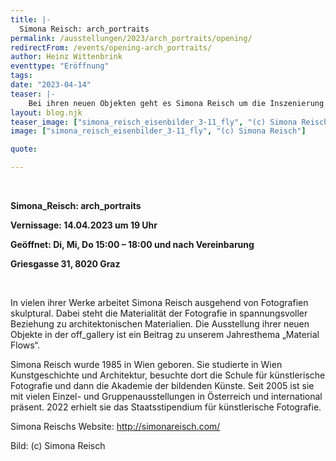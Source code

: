 ```yaml
---
title: |-
  Simona Reisch: arch_portraits
permalink: /ausstellungen/2023/arch_portraits/opening/
redirectFrom: /events/opening-arch_portraits/
author: Heinz Wittenbrink
eventtype: "Eröffnung"
tags:
date: "2023-04-14"
teaser: |-
    Bei ihren neuen Objekten geht es Simona Reisch um die Inszenierung und Wahrnehmung von fotografierter Architektur, deren Wesen, Geschichte, Intention, Bedeutung, Zweifelhaftigkeit, Einbettung, Nachhaltigkeit, Materialität zu haptischen Portraits verdichtet werden.
layout: blog.njk
teaser_image: ["simona_reisch_eisenbilder_3-11_fly", "(c) Simona Reisch"]
image: ["simona_reisch_eisenbilder_3-11_fly", "(c) Simona Reisch"]

quote:

---
```

</br>


**Simona_Reisch: arch_portraits**

**Vernissage: 14.04.2023 um 19 Uhr**

**Geöffnet: Di, Mi, Do 15:00 – 18:00 und nach Vereinbarung**

**Griesgasse 31, 8020 Graz**

</br>

In vielen ihrer Werke arbeitet Simona Reisch ausgehend von Fotografien skulptural. Dabei steht die Materialität der Fotografie in spannungsvoller Beziehung zu architektonischen Materialien. Die Ausstellung ihrer neuen Objekte in der off_gallery ist ein Beitrag zu unserem Jahresthema „Material Flows“.

Simona Reisch wurde 1985 in Wien geboren. Sie studierte in Wien Kunstgeschichte und Architektur, besuchte dort die Schule für künstlerische Fotografie und dann die Akademie der bildenden Künste. Seit 2005 ist sie mit vielen Einzel- und Gruppenausstellungen in Österreich und international präsent. 2022 erhielt sie das Staatsstipendium für künstlerische Fotografie.

Simona Reischs Website: <http://simonareisch.com/>

<div>
Bild: (c) Simona Reisch
</div>
